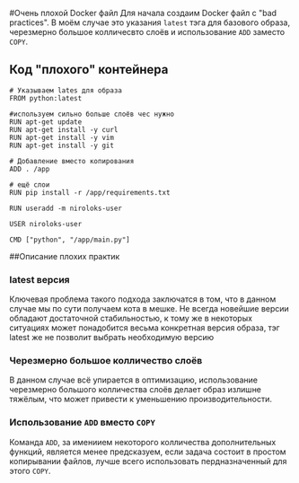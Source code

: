 #Очень плохой Docker файл
Для начала создаим Docker файл с "bad practices". В моём случае это указания `latest` тэга для базового образа, черезмерно большое колличесвто слоёв и использование `ADD` заместо `COPY`.
## Код "плохого" контейнера
```
# Указываем lates для образа
FROM python:latest 

#используем сильно больше слоёв чес нужно
RUN apt-get update
RUN apt-get install -y curl
RUN apt-get install -y vim
RUN apt-get install -y git

# Добавление вместо копирования
ADD . /app

# ещё слои
RUN pip install -r /app/requirements.txt

RUN useradd -m niroloks-user

USER niroloks-user

CMD ["python", "/app/main.py"]
```

##Описание плохих практик

### latest версия 
Ключевая проблема такого подхода заключатся в том, что в данном случае мы по сути получаем кота в мешке. Не всегда новейшие версии обладают достаточной стабильностью, к тому же в некоторых ситуациях может понадобится весьма конкретная версия образа, тэг latest же не позволит выбрать необходимую версию

### Черезмерно большое колличество слоёв
В данном случае всё упирается в оптимизацию, использование черезмерно большого колличества слоёв делает образ излишне тяжёлым, что может привести к уменьшению производительности.

### Использование `ADD` вместо `COPY`
Команда `ADD`, за имениием некоторого колличества дополнительных функций, является менее предсказуем, если задача состоит в простом копирывании файлов, лучше всего использовать пердназначенный для этого `СОРY`.
